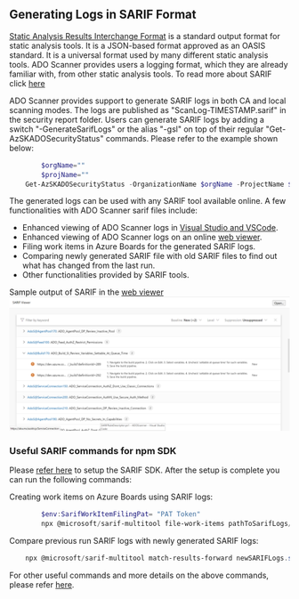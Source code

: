 ## Generating Logs in SARIF Format


[Static Analysis Results Interchange Format](https://sarifweb.azurewebsites.net/) is a standard output format for static analysis tools. It is a JSON-based format approved as an OASIS standard. It is a universal format used by many different static analysis tools. ADO Scanner provides users a logging format, which they are already familiar with, from other static analysis tools. To read more about SARIF click [here](https://github.com/microsoft/sarif-tutorials/tree/main/docs)

 ADO Scanner provides support to generate SARIF logs in both CA and local scanning modes. The logs are published as "ScanLog-TIMESTAMP.sarif" in the security report folder. Users can generate SARIF logs by adding a switch "-GenerateSarifLogs" or the alias "-gsl" on top of their regular "Get-AzSKADOSecurityStatus" commands. Please refer to the example shown below:

```PowerShell
        $orgName=""
        $projName=""
	Get-AzSKADOSecurityStatus -OrganizationName $orgName -ProjectName $projName -GenerateSarifLogs
```

The generated logs can be used with any SARIF tool available online. A few functionalities with ADO Scanner sarif files include:

- Enhanced viewing of ADO Scanner logs in [Visual Studio and VSCode](https://sarifweb.azurewebsites.net/#Viewers).
- Enhanced viewing of ADO Scanner logs on an online [web viewer](https://microsoft.github.io/sarif-web-component/).
- Filing work items in Azure Boards for the generated SARIF logs.
- Comparing newly generated SARIF file with old SARIF files to find out what has changed from the last run.
- Other functionalities provided by SARIF tools.

Sample output of SARIF in the [web viewer](https://microsoft.github.io/sarif-web-component/)
<kbd>
![SarifLogs_WebView](../Images/SarifWebViewer.PNG)  
</kbd>

###  Useful SARIF commands for npm SDK

Please [refer here](https://github.com/microsoft/sarif-sdk) to setup the SARIF SDK. After the setup is complete you can run the following commands:

Creating work items on Azure Boards using SARIF logs: 
```PowerShell
        $env:SarifWorkItemFilingPat= "PAT Token"
        npx @microsoft/sarif-multitool file-work-items pathToSarifLogs/logs.sarif --host-uri https://dev.azure.com/OrgName/ProjName --split PerResult
```

Compare previous run SARIF logs with newly generated SARIF logs:
```PowerShell
    npx @microsoft/sarif-multitool match-results-forward newSARIFLogs.sarif -r oldSarifLogs.sarif -o ComparedLogsOutput.sarif
```

For other useful commands and more details on the above commands, please refer [here](https://github.com/microsoft/sarif-sdk/blob/main/docs/multitool-usage.md).

